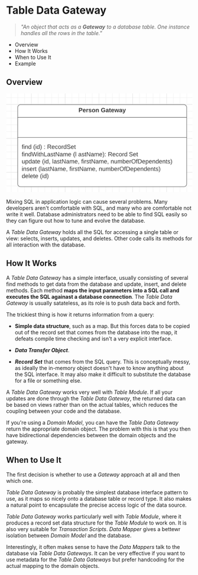 # Table Data Gateway

> *"An object that acts as a __Gateway__ to a database table. One instance handles all the rows in the table."*

* Overview
* How It Works
* When to Use It
* Example

## Overview

![](2021-06-29-23-30-36.png)

Mixing SQL in application logic can cause several problems. Many developers aren't comfortable with SQL, and many who are comfortable not write it well. Database administrators need to be able to find SQL easily so they can figure out how to tune and evolve the database.

A *Table Data Gateway* holds all the SQL for accessing a single table or view: selects, inserts, updates, and deletes. Other code calls its methods for all interaction with the database.

## How It Works

A *Table Data Gateway* has a simple interface, usually consisting of several find methods to get data from the database and update, insert, and delete methods. Each method **maps the input parameters into a SQL call and executes the SQL againast a database connection**. The *Table Data Gateway* is usually satateless, as its role is to push data back and forth.

The trickiest thing is how it returns information from a query:

* **Simple data structure**, such as a map. But this forces data to be copied out of the record set that comes from the database into the map, it defeats compile time checking and isn't a very explicit interface.

* __*Data Transfer Object*__.

* __*Record Set*__ that comes from the SQL query. This is conceptually messy, as ideally the in-memory object doesn't have to know anything about the SQL interface. It may also make it difficult to substitute the database for a file or something else.

A *Table Data Gateway* works very well with *Table Module*. If all your updates are done through the *Table Data Gateway*, the returned data can be based on views rather than on the actual tables, which reduces the coupling between your code and the database.

If you're using a *Domain Model*, you can have the *Table Data Gateway* return the appropriate domain object. The problem with this is that you then have bidirectional dependencies between the domain objects and the gateway.

## When to Use It

The first decision is whether to use a *Gateway* approach at all and then which one.

*Table Data Gateway* is probably the simplest database interface pattern to use, as it maps so nicely onto a database table or record type. It also makes a natural point to encapsulate the precise access logic of the data source.

*Table Data Gateway* works particularly well with *Table Module*, where it produces a record set data structure for the *Table Module* to work on. It is also very suitable for *Transaction Scripts*. *Data Mapper* gives a bettewr isolation between *Domain Model* and the database.

Interestingly, it often makes sense to have the *Data Mappers* talk to the database via *Table Data Gateways*. It can be very effective if you want to use metadata for the *Table Data Gateways* but prefer handcoding for the actual mapping to the domain objects.
